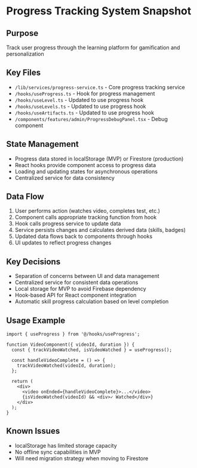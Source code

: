 # Progress Tracking System Snapshot

## Purpose
Track user progress through the learning platform for gamification and personalization

## Key Files
- `/lib/services/progress-service.ts` - Core progress tracking service
- `/hooks/useProgress.ts` - Hook for progress management
- `/hooks/useLevel.ts` - Updated to use progress hook
- `/hooks/useLevels.ts` - Updated to use progress hook
- `/hooks/useArtifacts.ts` - Updated to use progress hook
- `/components/features/admin/ProgressDebugPanel.tsx` - Debug component

## State Management
- Progress data stored in localStorage (MVP) or Firestore (production)
- React hooks provide component access to progress data
- Loading and updating states for asynchronous operations
- Centralized service for data consistency

## Data Flow
1. User performs action (watches video, completes test, etc.)
2. Component calls appropriate tracking function from hook
3. Hook calls progress service to update data
4. Service persists changes and calculates derived data (skills, badges)
5. Updated data flows back to components through hooks
6. UI updates to reflect progress changes

## Key Decisions
- Separation of concerns between UI and data management
- Centralized service for consistent data operations
- Local storage for MVP to avoid Firebase dependency
- Hook-based API for React component integration
- Automatic skill progress calculation based on level completion

## Usage Example
```tsx
import { useProgress } from '@/hooks/useProgress';

function VideoComponent({ videoId, duration }) {
  const { trackVideoWatched, isVideoWatched } = useProgress();
  
  const handleVideoComplete = () => {
    trackVideoWatched(videoId, duration);
  };
  
  return (
    <div>
      <video onEnded={handleVideoComplete}>...</video>
      {isVideoWatched(videoId) && <div>✓ Watched</div>}
    </div>
  );
}
```

## Known Issues
- localStorage has limited storage capacity
- No offline sync capabilities in MVP
- Will need migration strategy when moving to Firestore 